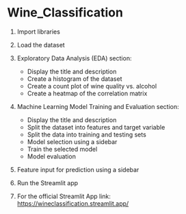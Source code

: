 # Wine_Classification

1. Import libraries

2. Load the dataset

3. Exploratory Data Analysis (EDA) section:
    - Display the title and description
    - Create a histogram of the dataset
    - Create a count plot of wine quality vs. alcohol
    - Create a heatmap of the correlation matrix

4. Machine Learning Model Training and Evaluation section:
    - Display the title and description
    - Split the dataset into features and target variable
    - Split the data into training and testing sets
    - Model selection using a sidebar
    - Train the selected model
    - Model evaluation

5. Feature input for prediction using a sidebar

6. Run the Streamlit app

7. For the official Streamlit App link: https://wineclassification.streamlit.app/
